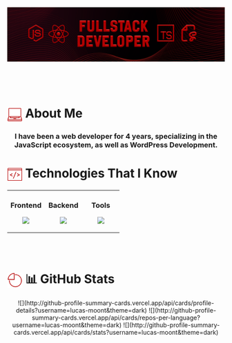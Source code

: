 <div style="margin-top:50px"></div>

![Banner](images/lucas04.png)

<div style="margin-bottom:100px"></div>

# <div> <img align="center" src="images/icons8-computer-50.png" width ="35"/> About Me</div>

<div align="center"><h3>I have been a web developer for 4 years, specializing in the JavaScript ecosystem, as well as WordPress Development.</h3></div>

# <div> <img align="center" src="images/icons8-code-100.png" width ="35"/> Technologies That I Know</div>

<table align="center"><tr><td valign="top" width="33%">

### <div align="center"> Frontend </div>

<p align="center">
<img src="https://skillicons.dev/icons?i=ts,react,sass,nextjs,tailwind,wordpress&theme=light&perline=3" />
</p>

</td><td valign="top" width="33%">

### <div align="center"> Backend </div>

<p align="center">
<img src="https://skillicons.dev/icons?i=nodejs,mongodb,prisma,vitest,postgres,docker&theme=dark&perline=3" />
</p>

</td><td valign="top" width="33%">

### <div align="center"> Tools </div>

<p align="center">
<img src="https://skillicons.dev/icons?i=vercel,github,git,regex,vscode&theme=dark&perline=3" />
</p>

</td></tr></table>
<br/><br/>

# <img align="center" src="images/icons8-pie-chart-50.png" width ="35"/> 📊 GitHub Stats

<p align="center">
![](http://github-profile-summary-cards.vercel.app/api/cards/profile-details?username=lucas-moont&theme=dark)
![](http://github-profile-summary-cards.vercel.app/api/cards/repos-per-language?username=lucas-moont&theme=dark)
![](http://github-profile-summary-cards.vercel.app/api/cards/stats?username=lucas-moont&theme=dark)
</p>
